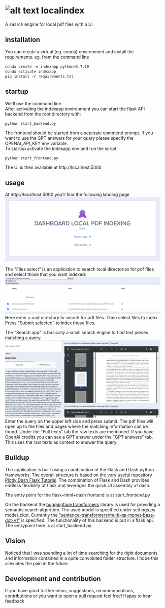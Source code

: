 # ![alt text](dashapp/static/img/favicon.ico) localindex

A search engine for local pdf files with a UI 

## installation
You can create a virtual (eg. conda) environment and install the requirements.
eg. from the command line
```
conda create -n indexapp python=3.7.10
conda activate indexapp
pip install -r requirements.txt
```

## startup
We'll use the command line.\
After activating the indexapp environment you can start the flask API backend from the root directory with:
```
python start_backend.py
```
The frontend should be started from a seperate commend prompt. If you want to use the GPT answers for your query please specify the OPENAI_API_KEY env variable.\
To startup activate the indexapp env and run the script:
```
python start_frontend.py
```
The UI is then available at http://localhost:5000

## usage
At http://localhost:5000 you'll find the following landing page
![](dashapp/static/img/Screenshot_1.png)


The "Files select" is an application to search local directories for pdf files and select those that you want indexed.
![](dashapp/static/img/Screenshot_2.png)
Here enter a root directory to search for pdf files. Then select files to index. Press "Submit selected" to index those files.

The "Search app" is basically a small search engine to find text pieces matching a query.
![](dashapp/static/img/Screenshot_3.png)
Enter the query on the upper left side and press submit. The pdf files will open up to the files and pages where the matching information can be found. Under the "Full texts" tab the raw texts are mentioned. If you have OpenAI credits you can see a GPT answer under the "GPT answers" tab. This uses the raw texts as context to answer the query.

## Buildup
The application is built using a combination of the Flask and Dash python frameworks. The overall structure is based on the very useful repository [Plotly Dash Flask Tutorial](https://github.com/toddbirchard/plotlydash-flask-tutorial?ref=hackersandslackers.com#plotly-dash-flask-tutorial). The combination of Flask and Dash provides endless flexibility of flask and leverages the quick UI assembly of dash.

The entry point for the flask+html+dash frontend is at start_frontend.py

On the backend the [huggingface transformers](https://github.com/huggingface/transformers) library is used for providing a semantic search algorithm. The used model is specified under settings.py model_ckpt. Currently the ["sentence-transformers/multi-qa-mpnet-base-dot-v1"](https://huggingface.co/sentence-transformers/multi-qa-mpnet-base-dot-v1) is specified. The functionality of this backend is put in a flask api. The entrypoint here is at start_backend.py.

## Vision
Noticed that I was spending a lot of time searching for the right documents and information contained in a quite convoluted folder structure. I hope this alleviates the pain in the future.

## Development and contribution
If you have good further ideas, suggestions, recommendations, contributions or you want to open a pull request feel free! Happy to hear feedback.

